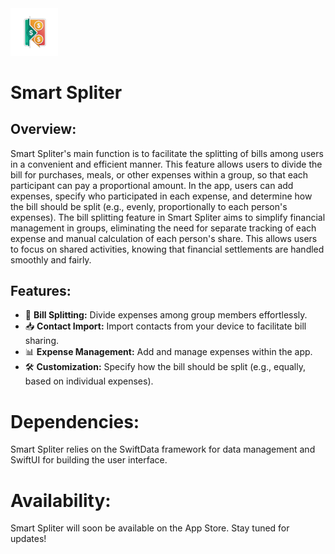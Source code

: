 <img src="https://github.com/bashubb/SmartSpliter/blob/main/SpliterIcon.png" width="15%"/> 


# Smart Spliter

## Overview:

Smart Spliter's main function is to facilitate the splitting of bills among users in a convenient and efficient manner. This feature allows users to divide the bill for purchases, meals, or other expenses within a group, so that each participant can pay a proportional amount. In the app, users can add expenses, specify who participated in each expense, and determine how the bill should be split (e.g., evenly, proportionally to each person's expenses). The bill splitting feature in Smart Spliter aims to simplify financial management in groups, eliminating the need for separate tracking of each expense and manual calculation of each person's share. This allows users to focus on shared activities, knowing that financial settlements are handled smoothly and fairly.

## Features:

-   💼 **Bill Splitting:** Divide expenses among group members effortlessly.
-   📥 **Contact Import:** Import contacts from your device to facilitate bill sharing.
-   📊 **Expense Management:** Add and manage expenses within the app.
-   🛠️ **Customization:** Specify how the bill should be split (e.g., equally, based on individual expenses).
# Dependencies:

Smart Spliter relies on the SwiftData framework for data management and SwiftUI for building the user interface.
# Availability:

Smart Spliter will soon be available on the App Store. Stay tuned for updates!
